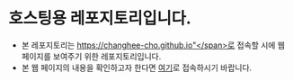 # 호스팅용 레포지토리입니다.
- 본 레포지토리는 <span style="link:none" onclick="return false;">https://changhee-cho.github.io"</span>로 접속할 시에 웹 페이지를 보여주기 위한 레포지토리입니다.
- 본 웹 페이지의 내용을 확인하고자 한다면 <a href="https://changhee-cho.github.io">여기</a>로 접속하시기 바랍니다.
